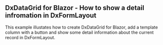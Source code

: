 ## DxDataGrid for Blazor - How to show a detail infromation in DxFormLayout

This example illustates how to create DxDataGrid for Blazor, add a template column with a button and show some detail information about the current record in DxFormLayout.